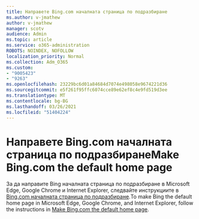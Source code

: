 ```yaml
---
title: Направете Bing.com началната страница по подразбиране
ms.author: v-jmathew
author: v-jmathew
manager: scotv
audience: Admin
ms.topic: article
ms.service: o365-administration
ROBOTS: NOINDEX, NOFOLLOW
localization_priority: Normal
ms.collection: Adm_O365
ms.custom:
- "9005423"
- "9263"
ms.openlocfilehash: 23229bc6d01a84684d7074e498058e9674221d36
ms.sourcegitcommit: e5f261f95ffc6074cce89e62ef8c4e9fd519d3ee
ms.translationtype: MT
ms.contentlocale: bg-BG
ms.lasthandoff: 03/26/2021
ms.locfileid: "51404224"
---
```

# <a name="make-bingcom-the-default-home-page"></a><span data-ttu-id="d620c-102">Направете Bing.com началната страница по подразбиране</span><span class="sxs-lookup"><span data-stu-id="d620c-102">Make Bing.com the default home page</span></span>

<span data-ttu-id="d620c-103">За да направите Bing началната страница по подразбиране в Microsoft Edge, Google Chrome и Internet Explorer, следвайте инструкциите в [Bing.com началната страница по подразбиране](https://go.microsoft.com/fwlink/?linkid=2149816).</span><span class="sxs-lookup"><span data-stu-id="d620c-103">To make Bing the default home page in Microsoft Edge, Google Chrome, and Internet Explorer, follow the instructions in [Make Bing.com the default home page](https://go.microsoft.com/fwlink/?linkid=2149816).</span></span>
